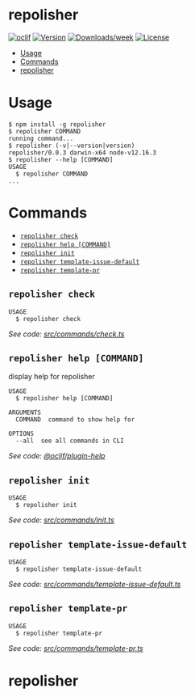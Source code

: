 repolisher
==========



[![oclif](https://img.shields.io/badge/cli-oclif-brightgreen.svg)](https://oclif.io)
[![Version](https://img.shields.io/npm/v/repolisher.svg)](https://npmjs.org/package/repolisher)
[![Downloads/week](https://img.shields.io/npm/dw/repolisher.svg)](https://npmjs.org/package/repolisher)
[![License](https://img.shields.io/npm/l/repolisher.svg)](https://github.com/RobertMrowiec/repolisher/blob/master/package.json)

<!-- toc -->
* [Usage](#usage)
* [Commands](#commands)
* [repolisher](#repolisher)
<!-- tocstop -->
# Usage
<!-- usage -->
```sh-session
$ npm install -g repolisher
$ repolisher COMMAND
running command...
$ repolisher (-v|--version|version)
repolisher/0.0.3 darwin-x64 node-v12.16.3
$ repolisher --help [COMMAND]
USAGE
  $ repolisher COMMAND
...
```
<!-- usagestop -->
# Commands
<!-- commands -->
* [`repolisher check`](#repolisher-check)
* [`repolisher help [COMMAND]`](#repolisher-help-command)
* [`repolisher init`](#repolisher-init)
* [`repolisher template-issue-default`](#repolisher-template-issue-default)
* [`repolisher template-pr`](#repolisher-template-pr)

## `repolisher check`

```
USAGE
  $ repolisher check
```

_See code: [src/commands/check.ts](https://github.com/Selleo/repolisher/blob/v0.0.3/src/commands/check.ts)_

## `repolisher help [COMMAND]`

display help for repolisher

```
USAGE
  $ repolisher help [COMMAND]

ARGUMENTS
  COMMAND  command to show help for

OPTIONS
  --all  see all commands in CLI
```

_See code: [@oclif/plugin-help](https://github.com/oclif/plugin-help/blob/v3.1.0/src/commands/help.ts)_

## `repolisher init`

```
USAGE
  $ repolisher init
```

_See code: [src/commands/init.ts](https://github.com/Selleo/repolisher/blob/v0.0.3/src/commands/init.ts)_

## `repolisher template-issue-default`

```
USAGE
  $ repolisher template-issue-default
```

_See code: [src/commands/template-issue-default.ts](https://github.com/Selleo/repolisher/blob/v0.0.3/src/commands/template-issue-default.ts)_

## `repolisher template-pr`

```
USAGE
  $ repolisher template-pr
```

_See code: [src/commands/template-pr.ts](https://github.com/Selleo/repolisher/blob/v0.0.3/src/commands/template-pr.ts)_
<!-- commandsstop -->
# repolisher
